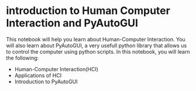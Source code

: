 # introduction to Human Computer Interaction and PyAutoGUI

This notebook will help you learn about Human-Computer Interaction. You will also learn about PyAutoGUI, a very usefull python  library that allows us to control the computer using python scripts. In this notebook, you will learn the following:

* Human-Computer Interaction(HCI)
* Applications of HCI
* Introduction to PyAutoGUI